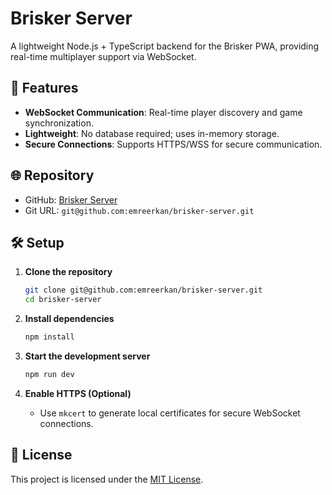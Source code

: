 # Brisker Server

A lightweight Node.js + TypeScript backend for the Brisker PWA, providing real-time multiplayer support via WebSocket.

## 🚀 Features

- **WebSocket Communication**: Real-time player discovery and game synchronization.
- **Lightweight**: No database required; uses in-memory storage.
- **Secure Connections**: Supports HTTPS/WSS for secure communication.

## 🌐 Repository

- GitHub: [Brisker Server](https://github.com/emreerkan/brisker-server/)
- Git URL: `git@github.com:emreerkan/brisker-server.git`

## 🛠️ Setup

1. **Clone the repository**
   ```bash
   git clone git@github.com:emreerkan/brisker-server.git
   cd brisker-server
   ```

2. **Install dependencies**
   ```bash
   npm install
   ```

3. **Start the development server**
   ```bash
   npm run dev
   ```

4. **Enable HTTPS (Optional)**
   - Use `mkcert` to generate local certificates for secure WebSocket connections.

## 📄 License

This project is licensed under the [MIT License](./LICENSE).

